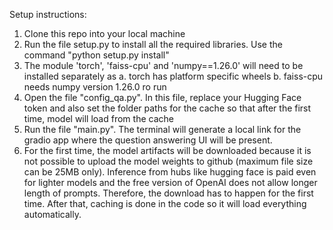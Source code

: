 Setup instructions:

1. Clone this repo into your local machine
2. Run the file setup.py to install all the required libraries. Use the command "python setup.py install"
3. The module 'torch', 'faiss-cpu' and 'numpy==1.26.0' will need to be installed separately as
    a. torch has platform specific wheels
    b. faiss-cpu needs numpy version 1.26.0 ro run
3. Open the file "config_qa.py". In this file, replace your Hugging Face token and also set the folder paths for the cache so that after the first time, model will load from the cache
4. Run the file "main.py". The terminal will generate a local link for the gradio app where the question answering UI will be present.
5. For the first time, the model artifacts will be downloaded because it is not possible to upload the model weights to github (maximum file size can be 25MB only). Inference from hubs like hugging face is paid even for lighter models and the free version of OpenAI does not allow longer length of prompts. Therefore, the download has to happen for the first time. After that, caching is done in the code so it will load everything automatically.